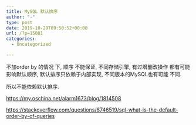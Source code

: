 ```yaml
---
title: MySQL 默认排序
author: "-"
type: post
date: 2019-10-29T09:50:52+00:00
url: /?p=15081
categories:
  - Uncategorized

---
```

不加order by 的情况 下, 顺序 不能保证, 不同存储引擎, 有过增删改操作 都有可能 影响默认顺序, 默认排序只依赖于内部实现, 不同版本的MySQL也有可能 不同.
  
所以不能依赖默认排序.
  
https://my.oschina.net/alarm1673/blog/1814508
  
https://stackoverflow.com/questions/8746519/sql-what-is-the-default-order-by-of-queries
